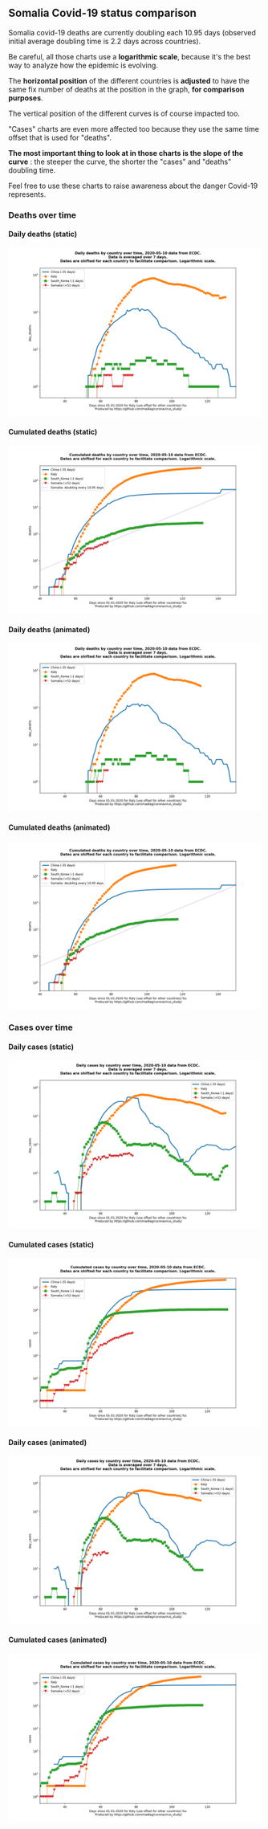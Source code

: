 ## Somalia Covid-19 status comparison 

Somalia covid-19 deaths are currently doubling each 10.95 days (observed initial average doubling time is 2.2 days across countries).



Be careful, all those charts use a **logarithmic scale**, because it's the best way to analyze how the epidemic is evolving.
 
The **horizontal position** of the different countries is **adjusted** to have the same fix number of deaths at the position in the graph, **for comparison purposes**.

The vertical position of the different curves is of course impacted too.

"Cases" charts are even more affected too because they use the same time offset that is used for "deaths".

**The most important thing to look at in those charts is the slope of the curve** : the steeper the curve, the shorter the "cases" and "deaths" doubling time.

Feel free to use these charts to raise awareness about the danger Covid-19 represents. 


 
### Deaths over time
 
#### Daily deaths (static)
![Somalia covid-19 daily deaths static chart](https://raw.githubusercontent.com/madlag/coronavirus_study/master/notebooks/graphs/2020-05-10/countries/Somalia/2020-05-10_Somalia_day_deaths.png "Somalia covid-19 day_deaths static chart")   
 
#### Cumulated deaths (static)
![Somalia covid-19 cumulated deaths static chart](https://raw.githubusercontent.com/madlag/coronavirus_study/master/notebooks/graphs/2020-05-10/countries/Somalia/2020-05-10_Somalia_deaths.png "Somalia covid-19 deaths static chart")   
 
#### Daily deaths (animated)
![Somalia covid-19 daily deaths animated chart](https://raw.githubusercontent.com/madlag/coronavirus_study/master/notebooks/graphs/2020-05-10/countries/Somalia/2020-05-10_Somalia_day_deaths.gif "Somalia covid-19 day_deaths animated chart")   
 
#### Cumulated deaths (animated)
![Somalia covid-19 cumulated deaths animated chart](https://raw.githubusercontent.com/madlag/coronavirus_study/master/notebooks/graphs/2020-05-10/countries/Somalia/2020-05-10_Somalia_deaths.gif "Somalia covid-19 deaths animated chart")   

 
### Cases over time
 
#### Daily cases (static)
![Somalia covid-19 daily cases static chart](https://raw.githubusercontent.com/madlag/coronavirus_study/master/notebooks/graphs/2020-05-10/countries/Somalia/2020-05-10_Somalia_day_cases.png "Somalia covid-19 day_cases static chart")   
 
#### Cumulated cases (static)
![Somalia covid-19 cumulated cases static chart](https://raw.githubusercontent.com/madlag/coronavirus_study/master/notebooks/graphs/2020-05-10/countries/Somalia/2020-05-10_Somalia_cases.png "Somalia covid-19 cases static chart")   
 
#### Daily cases (animated)
![Somalia covid-19 daily cases animated chart](https://raw.githubusercontent.com/madlag/coronavirus_study/master/notebooks/graphs/2020-05-10/countries/Somalia/2020-05-10_Somalia_day_cases.gif "Somalia covid-19 day_cases animated chart")   
 
#### Cumulated cases (animated)
![Somalia covid-19 cumulated cases animated chart](https://raw.githubusercontent.com/madlag/coronavirus_study/master/notebooks/graphs/2020-05-10/countries/Somalia/2020-05-10_Somalia_cases.gif "Somalia covid-19 cases animated chart")   

